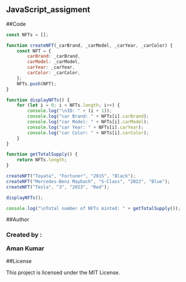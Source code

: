 ## JavaScript_assigment
##Code
```javascript
const NFTs = [];

function createNFT(_carBrand, _carModel, _carYear, _carColor) {
    const NFT = {
        carBrand: _carBrand,
        carModel: _carModel,
        carYear: _carYear,
        carColor: _carColor,
    };
    NFTs.push(NFT);
}

function displayNFTs() {
    for (let i = 0; i < NFTs.length; i++) {
        console.log("\nID: " + (i + 1));
        console.log("car Brand: " + NFTs[i].carBrand);
        console.log("car Model: " + NFTs[i].carModel);
        console.log("car Year: " + NFTs[i].carYear);
        console.log("car Color: " + NFTs[i].carColor);
    }
}

function getTotalSupply() {
    return NFTs.length;
}

createNFT("Toyata", "Fortuner", "2015", "Black");
createNFT("Mercedes-Benz Maybach", "S-Class", "2022", "Blue");
createNFT("Tesla", "3", "2023", "Red");

displayNFTs();

console.log("\nTotal number of NFTs minted: " + getTotalSupply());
```

##Author

<h3>Created by : <p>Aman Kumar</p></h3>


##License
<p>This project is licensed under the MIT License.</p>
